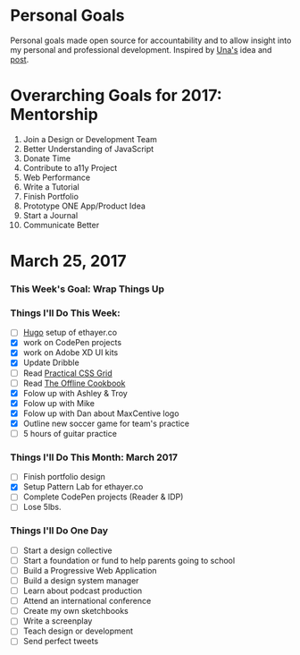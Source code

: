 Personal Goals
==============

Personal goals made open source for accountability and to allow insight into my personal and professional development. Inspired by [Una's](https://github.com/una) idea and [post](https://una.im/personal-goals-guide/#💁).

# Overarching Goals for 2017: Mentorship
 1. Join a Design or Development Team 
 2. Better Understanding of JavaScript
 3. Donate Time
 4. Contribute to a11y Project 
 5. Web Performance
 6. Write a Tutorial
 7. Finish Portfolio 
 8. Prototype ONE App/Product Idea
 9. Start a Journal
10. Communicate Better

# March 25, 2017

### This Week's Goal: Wrap Things Up

### Things I'll Do This Week:
- [ ] [Hugo](http://gohugo.io/) setup of ethayer.co
- [x] work on CodePen projects
- [x] work on Adobe XD UI kits
- [x] Update Dribble
- [ ] Read [Practical CSS Grid](http://meyerweb.com/eric/thoughts/2017/03/24/practical-css-grid/)
- [ ] Read [The Offline Cookbook](https://developers.google.com/web/fundamentals/instant-and-offline/offline-cookbook/)
- [x] Folow up with Ashley & Troy
- [x] Folow up with Mike
- [x] Folow up with Dan about MaxCentive logo
- [x] Outline new soccer game for team's practice
- [ ] 5 hours of guitar practice

### Things I'll Do This Month: March 2017
- [ ] Finish portfolio design
- [x] Setup Pattern Lab for ethayer.co
- [ ] Complete CodePen projects (Reader & IDP)
- [ ] Lose 5lbs. 

### Things I'll Do One Day
- [ ] Start a design collective
- [ ] Start a foundation or fund to help parents going to school
- [ ] Build a Progressive Web Application
- [ ] Build a design system manager
- [ ] Learn about podcast production
- [ ] Attend an international conference
- [ ] Create my own sketchbooks
- [ ] Write a screenplay
- [ ] Teach design or development
- [ ] Send perfect tweets
